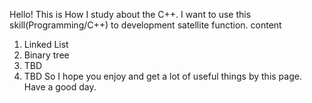 Hello! This is How I study about the C++. I want to use this skill(Programming/C++) to development satellite function. 
content
1) Linked List
2) Binary tree
3) TBD
4) TBD
So I hope you enjoy and get a lot of useful things by this page. Have a good day.
